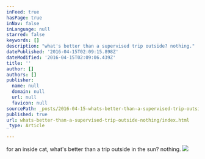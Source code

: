 ```yaml
---
inFeed: true
hasPage: true
inNav: false
inLanguage: null
starred: false
keywords: []
description: "what's better than a supervised trip outside? nothing."
datePublished: '2016-04-15T02:09:15.898Z'
dateModified: '2016-04-15T02:09:06.439Z'
title: ''
author: []
authors: []
publisher:
  name: null
  domain: null
  url: null
  favicon: null
sourcePath: _posts/2016-04-15-whats-better-than-a-supervised-trip-outside-nothing.md
published: true
url: whats-better-than-a-supervised-trip-outside-nothing/index.html
_type: Article

---
```

for an inside cat, what's better than a trip outside in the sun? nothing. ![](https://the-grid-user-content.s3-us-west-2.amazonaws.com/fc2aa89c-204e-434d-a68f-3a91eda7d642.jpg)